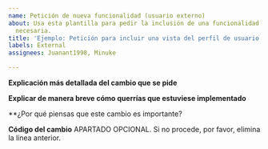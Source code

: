 ```yaml
---
name: Petición de nueva funcionalidad (usuario externo)
about: Usa esta plantilla para pedir la inclusión de una funcionalidad que consideras
  necesaria.
title: 'Ejemplo: Petición para incluir una vista del perfil de usuario'
labels: External
assignees: Juanant1998, Minuke

---
```


**Explicación más detallada del cambio que se pide**

**Explicar de manera breve cómo querrías que estuviese implementado**

**¿Por qué piensas que este cambio es importante?

**Código del cambio**
APARTADO OPCIONAL. Si no procede, por favor, elimina la línea anterior.
